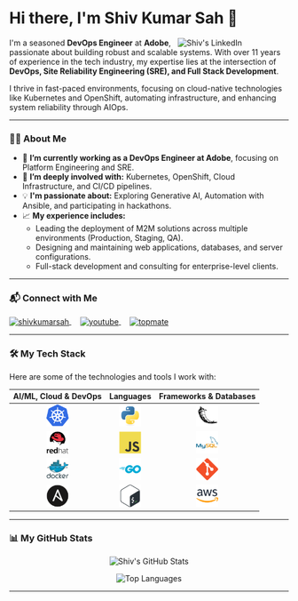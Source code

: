 # Hi there, I'm Shiv Kumar Sah 👋

<a href="https://linkedin.com/in/shivkumarsah" target="_blank">
  <img align="right" alt="Shiv's LinkedIn" width="200" src="https://i.imgur.com/83w5mK3.png" />
</a>

I'm a seasoned **DevOps Engineer** at **Adobe**, passionate about building robust and scalable systems. With over 11 years of experience in the tech industry, my expertise lies at the intersection of **DevOps, Site Reliability Engineering (SRE), and Full Stack Development**.

I thrive in fast-paced environments, focusing on cloud-native technologies like Kubernetes and OpenShift, automating infrastructure, and enhancing system reliability through AIOps.

---

### 👨‍💻 About Me

- 🔭 **I’m currently working as a DevOps Engineer at Adobe**, focusing on Platform Engineering and SRE.
- 🌱 **I’m deeply involved with:** Kubernetes, OpenShift, Cloud Infrastructure, and CI/CD pipelines.
- 💡 **I'm passionate about:** Exploring Generative AI, Automation with Ansible, and participating in hackathons.
- 📈 **My experience includes:**
  - Leading the deployment of M2M solutions across multiple environments (Production, Staging, QA).
  - Designing and maintaining web applications, databases, and server configurations.
  - Full-stack development and consulting for enterprise-level clients.

---

### 📬 Connect with Me

<p align="left">
  <a href="https://linkedin.com/in/shivkumarsah" target="blank">
    <img align="center" src="https://raw.githubusercontent.com/rahuldkjain/github-profile-readme-generator/master/src/images/icons/Social/linked-in-alt.svg" alt="shivkumarsah" height="30" width="40" />
  </a> &nbsp; &nbsp;
  <a href="https://www.youtube.com/shivkumarsah" target="blank">
    <img align="center" src="https://raw.githubusercontent.com/rahuldkjain/github-profile-readme-generator/master/src/images/icons/Social/youtube.svg" alt="youtube" height="30" width="40" />
  </a> &nbsp; &nbsp;
  <a href="https://topmate.io/shivkumarsah" target="blank">
    <img align="center" src="https://www.vectorlogo.zone/logos/topmate/topmate-icon.svg" alt="topmate" height="30" width="40" />
  </a>
  </p>

---

### 🛠️ My Tech Stack

Here are some of the technologies and tools I work with:

| **AI/ML, Cloud & DevOps** | **Languages** | **Frameworks & Databases** |
| :---: | :---: | :---: |
| <img src="https://raw.githubusercontent.com/devicons/devicon/master/icons/kubernetes/kubernetes-plain.svg" alt="Kubernetes" width="40" height="40"/> | <img src="https://raw.githubusercontent.com/devicons/devicon/master/icons/python/python-original.svg" alt="Python" width="40" height="40"/> | <img src="https://raw.githubusercontent.com/devicons/devicon/master/icons/flask/flask-original.svg" alt="Flask" width="40" height="40"/> |
| <img src="https://raw.githubusercontent.com/devicons/devicon/master/icons/redhat/redhat-original-wordmark.svg" alt="OpenShift" width="40" height="40"/> | <img src="https://raw.githubusercontent.com/devicons/devicon/master/icons/javascript/javascript-original.svg" alt="JavaScript" width="40" height="40"/> | <img src="https://raw.githubusercontent.com/devicons/devicon/master/icons/mysql/mysql-original-wordmark.svg" alt="MySQL" width="40" height="40"/> |
| <img src="https://raw.githubusercontent.com/devicons/devicon/master/icons/docker/docker-original-wordmark.svg" alt="Docker" width="40" height="40"/> | <img src="https://raw.githubusercontent.com/devicons/devicon/master/icons/go/go-original-wordmark.svg" alt="Go" width="40" height="40"/> | <img src="https://raw.githubusercontent.com/devicons/devicon/master/icons/git/git-original.svg" alt="Git" width="40" height="40"/> |
| <img src="https://raw.githubusercontent.com/devicons/devicon/2ae2a900d2f041da66e950e4d48052658d850630/icons/ansible/ansible-original.svg" alt="Ansible" width="40" height="40"/> | <img src="https://raw.githubusercontent.com/devicons/devicon/master/icons/bash/bash-original.svg" alt="Bash" width="40" height="40"/> | <img src="https://raw.githubusercontent.com/devicons/devicon/master/icons/amazonwebservices/amazonwebservices-original-wordmark.svg" alt="AWS" width="40" height="40"/> |

---

### 📊 My GitHub Stats

<p align="center">
  <img src="https://github-readme-stats.vercel.app/api?username=shivkumarsah&show_icons=true&theme=radical&rank_icon=github" alt="Shiv's GitHub Stats" />
</p>
<p align="center">
  <img src="https://github-readme-stats.vercel.app/api/top-langs/?username=shivkumarsah&layout=compact&theme=radical" alt="Top Languages" />
</p>

---
